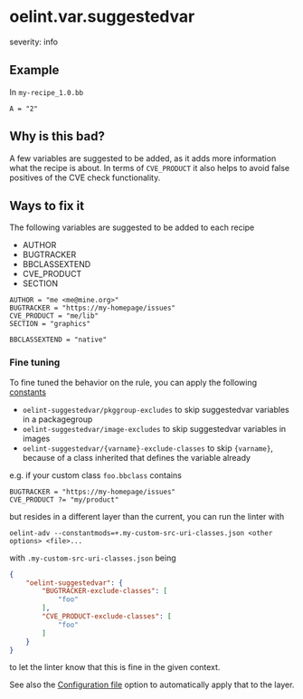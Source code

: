 # oelint.var.suggestedvar

severity: info

## Example

In ``my-recipe_1.0.bb``

```
A = "2"
```

## Why is this bad?

A few variables are suggested to be added, as it adds more information what the recipe is about.
In terms of ``CVE_PRODUCT`` it also helps to avoid false positives of the CVE check functionality.

## Ways to fix it

The following variables are suggested to be added to each recipe

- AUTHOR
- BUGTRACKER
- BBCLASSEXTEND
- CVE_PRODUCT
- SECTION

```
AUTHOR = "me <me@mine.org>"
BUGTRACKER = "https://my-homepage/issues"
CVE_PRODUCT = "me/lib"
SECTION = "graphics"

BBCLASSEXTEND = "native"
```

### Fine tuning

To fine tuned the behavior on the rule, you can apply the following [constants](https://github.com/priv-kweihmann/oelint-adv#adding-additional-constants)

- `oelint-suggestedvar/pkggroup-excludes` to skip suggestedvar variables in a packagegroup
- `oelint-suggestedvar/image-excludes` to skip suggestedvar variables in images
- `oelint-suggestedvar/{varname}-exclude-classes` to skip `{varname}`, because of a class inherited that defines the variable already

e.g. if your custom class ``foo.bbclass`` contains

```
BUGTRACKER = "https://my-homepage/issues"
CVE_PRODUCT ?= "my/product"
```

but resides in a different layer than the current, you can run the linter with

```console
oelint-adv --constantmods=+.my-custom-src-uri-classes.json <other options> <file>...
```

with `.my-custom-src-uri-classes.json` being

```json
{
    "oelint-suggestedvar": {
        "BUGTRACKER-exclude-classes": [
            "foo"
        ],
        "CVE_PRODUCT-exclude-classes": [
            "foo"
        ]
    }
}
```

to let the linter know that this is fine in the given context.

See also the [Configuration file](https://github.com/priv-kweihmann/oelint-adv#configuration-file) option to automatically apply that to the layer.

